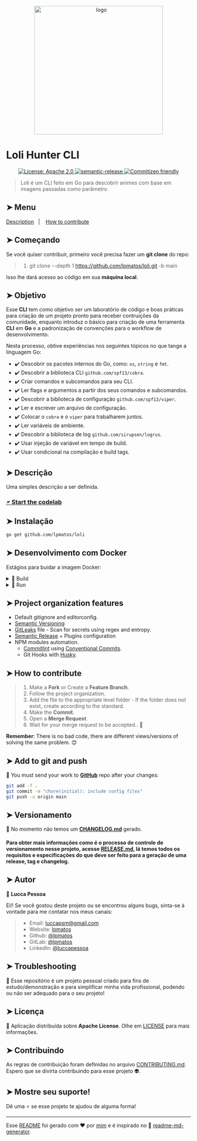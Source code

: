 <p align="center">
  <img alt="logo" src="https://i.pinimg.com/280x280_RS/d0/13/35/d01335f147c586e56829415e611f0ae7.jpg" width="350px" float="center"/>
</p>

# Loli Hunter CLI

<p align="center">
  <a href="https://spdx.org/licenses/Apache-2.0.html" target="_blank">
    <img alt="License: Apache 2.0" src="https://img.shields.io/badge/License-Apache 2.0-yellow.svg" />
  </a>
  <a href="https://github.com/semantic-release/semantic-release">
    <img alt="semantic-release" src="https://img.shields.io/badge/%20%20%F0%9F%93%A6%F0%9F%9A%80-semantic--release-e10079.svg">
  </a>
  <a href="http://commitizen.github.io/cz-cli/">
    <img alt="Commitizen friendly" src="https://img.shields.io/badge/commitizen-friendly-brightgreen.svg">
  </a>
</p>

>
> Loli é um CLI feito em Go para descobrir animes com base em imagens passadas como parâmetro
>

## ➤ Menu

<p align="left">
  <a href="#-description">Description</a>&nbsp;&nbsp;&nbsp;|&nbsp;&nbsp;&nbsp;
  <a href="#-how-to-contribute">How to contribute</a>
</p>

## ➤ Começando

Se você quiser contribuir, primeiro você precisa fazer um **git clone** do repo:

>
> 1. git clone --depth 1 <https://github.com/lpmatos/loli.git> -b main
>

Isso lhe dará acesso ao código em sua **máquina local**.

## ➤ Objetivo

Esse **CLI** tem como objetivo ser um laboratório de código e boas práticas para criação de um projeto pronto para receber contruições da comunidade, enquanto introduz o básico para criação de uma ferramenta **CLI** em **Go** e a padronização de convenções para o workflow de desenvolvimento.

Nesta processo, obtive experiências nos seguintes tópicos no que tange a linguagem Go:

- ✔️ Descobrir os pacotes internos do Go, como: `os`, `string` e `fmt`.
- ✔️ Descobrir a biblioteca CLI `github.com/spf13/cobra`.
- ✔️ Criar comandos e subcomandos para seu CLI.
- ✔️ Ler flags e argumentos a partir dos seus comandos e subcomandos.
- ✔️ Descobrir a biblioteca de configuração `github.com/spf13/viper`.
- ✔️ Ler e escrever um arquivo de configuração.
- ✔️ Colocar o `cobra` e o `viper` para trabalharem juntos.
- ✔️ Ler variáveis de ambiente.
- ✔️ Descobrir a biblioteca de log `github.com/sirupsen/logrus`.
- ✔️ Usar injeção de variável em tempo de build.
- ✔️ Usar condicional na compilação e build tags.

## ➤ Descrição

Uma simples descrição a ser definida.

### [🗲 Start the codelab](https://nlepage.github.io/catption/codelab)

## ➤ Instalação

```bash
go get github.com/lpmatos/loli
```

## ➤ Desenvolvimento com Docker


Estágios para buidar a imagem Docker:

<details><summary>🐋 Build</summary>
<p>

Docker commands to build your image:

```bash
docker image build -t <IMAGE_NAME> -f <PATH_DOCKERFILE> <PATH_CONTEXT_DOCKERFILE>
docker image build -t <IMAGE_NAME> . (This context)
```
</p>
</details>

<details><summary>🐋 Run</summary>
<p>

Docker commands to run a container with your image:

* **Linux** running:

```bash
docker container run -d -p <LOCAL_PORT:CONTAINER_PORT> <IMAGE_NAME> <COMMAND>
docker container run -it --rm --name <CONTAINER_NAME> -p <LOCAL_PORT:CONTAINER_PORT> <IMAGE_NAME> <COMMAND>
```

* **Windows** running:

```bash
winpty docker.exe container run -it --rm <IMAGE_NAME> <COMMAND>
```
</p>
</details>

## ➤ Project organization features

- Default gitignore and editorconfig.
- [Semantic Versioning](https://semver.org/)
- [GitLeaks](https://github.com/zricethezav/gitleaks) file - Scan for secrets using regex and entropy.
- [Semantic Release](https://github.com/semantic-release/semantic-release) + Plugins configuration
- NPM modules automation.
  - [Commitlint](https://github.com/conventional-changelog/commitlint) using [Conventional Commits](https://www.conventionalcommits.org/en/v1.0.0/).
  - Git Hooks with [Husky](https://github.com/typicode/husky).

## ➤ How to contribute

>
> 1. Make a **Fork** or Create a **Feature Branch**.
> 2. Follow the project organization.
> 3. Add the file to the appropriate level folder - If the folder does not exist, create according to the standard.
> 4. Make the **Commit**.
> 5. Open a **Merge Request**.
> 6. Wait for your merge request to be accepted.. 🚀
>

**Remember**: There is no bad code, there are different views/versions of solving the same problem. 😊

## ➤ Add to git and push

📝 You must send your work to [**GitHub**](https://github.com/lpmatos/loli) repo after your changes:

```bash
git add -f .
git commit -m "chore(initial): include config files"
git push -u origin main
```

## ➤ Versionamento

🚨 No momento não temos um [**CHANGELOG.md**](CHANGELOG.md) gerado.

#### Para obter mais informações como é o processo de controle de versionamento nesse projeto, acesse [RELEASE.md](RELEASE.md), lá temos todos os requisitos e especificações do que deve ser feito para a geração de uma release, tag e changelog.

## ➤ Autor

👤 **Lucca Pessoa**

Ei!! Se você gostou deste projeto ou se encontrou alguns bugs, sinta-se à vontade para me contatar nos meus canais:

>
> * Email: luccapsm@gmail.com
> * Website: [lpmatos](https://github.com/lpmatos)
> * Github: [@lpmatos](https://github.com/lpmatos)
> * GitLab: [@lpmatos](https://gitlab.com/lpmatos)
> * LinkedIn: [@luccapessoa](https://www.linkedin.com/in/luccapessoa/)
>

## ➤ Troubleshooting

🚨 Esse repositório é um projeto pessoal criado para fins de estudo/demonstração e para simplificar minha vida profissional, podendo ou não ser adequado para o seu projeto!

## ➤ Licença

🔖 Aplicação distribuída sobre **Apache License**. Olhe em [LICENSE](LICENSE) para mais informações.

## ➤ Contribuindo

As regras de contribuição foram definidas no arquivo [CONTRIBUTING.md](./CONTRIBUTING.md). Espero que se divirta contribuindo para esse projeto 👽.

## ➤ Mostre seu suporte!

Dê uma ⭐️ se esse projeto te ajudou de alguma forma!

---

Esse [README](README.md) foi gerado com ❤️ por [mim](https://github.com/lpmatos) e é inspirado no 🎉 [readme-md-generator](https://github.com/kefranabg/readme-md-generator).
